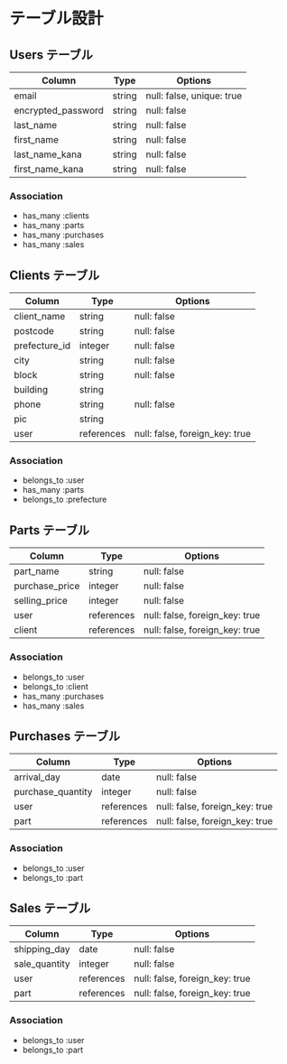 # テーブル設計

## Users テーブル

| Column             | Type   | Options                   |
| ------------------ | ------ | ------------------------- |
| email              | string | null: false, unique: true |
| encrypted_password | string | null: false               |
| last_name          | string | null: false               |
| first_name         | string | null: false               |
| last_name_kana     | string | null: false               |
| first_name_kana    | string | null: false               |

### Association
- has_many :clients
- has_many :parts
- has_many :purchases
- has_many :sales

## Clients テーブル

| Column        | Type       | Options                        | 
| ------------- | ---------- | ------------------------------ |
| client_name   | string     | null: false                    |
| postcode      | string     | null: false                    |
| prefecture_id | integer    | null: false                    |
| city          | string     | null: false                    |
| block         | string     | null: false                    |
| building      | string     |                                |
| phone         | string     | null: false                    |
| pic           | string     |                                |
| user          | references | null: false, foreign_key: true |

### Association
- belongs_to :user
- has_many :parts
- belongs_to :prefecture

## Parts テーブル

| Column         | Type       | Options                        | 
| -------------- | ---------- | ------------------------------ |
| part_name      | string     | null: false                    |
| purchase_price | integer    | null: false                    |
| selling_price  | integer    | null: false                    |
| user           | references | null: false, foreign_key: true |
| client         | references | null: false, foreign_key: true |

### Association
- belongs_to :user
- belongs_to :client
- has_many :purchases
- has_many :sales

## Purchases テーブル

| Column            | Type       | Options                        | 
| ----------------- | ---------- | ------------------------------ |
| arrival_day       | date       | null: false                    |
| purchase_quantity | integer    | null: false                    |
| user              | references | null: false, foreign_key: true |
| part              | references | null: false, foreign_key: true |

### Association
- belongs_to :user
- belongs_to :part

## Sales テーブル

| Column        | Type       | Options                        | 
| ------------- | ---------- | ------------------------------ |
| shipping_day  | date       | null: false                    |
| sale_quantity | integer    | null: false                    |
| user          | references | null: false, foreign_key: true |
| part          | references | null: false, foreign_key: true |

### Association
- belongs_to :user
- belongs_to :part